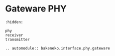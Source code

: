 # Gateware PHY

```{toctree}
:hidden:

phy
receiver
transmitter
```

```{eval-rst}
.. automodule:: bakeneko.interface.phy.gateware

```
